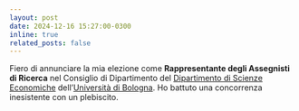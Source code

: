 ```yaml
---
layout: post
date: 2024-12-16 15:27:00-0300
inline: true
related_posts: false
---
```


Fiero di annunciare la mia elezione come <b>Rappresentante degli Assegnisti di Ricerca</b> nel Consiglio di Dipartimento del [Dipartimento di Scienze Economiche](https://dse.unibo.it/) dell’[Università di Bologna](https://www.unibo.it/homepage). Ho battuto una concorrenza inesistente con un plebiscito. 
